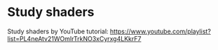 # Study shaders 
Study shaders by YouTube tutorial:
https://www.youtube.com/playlist?list=PL4neAtv21WOmIrTrkNO3xCyrxg4LKkrF7
